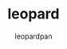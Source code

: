 ---
title: "leopard"
github: https://github.com/leopardpan/leopardpan.github.io
demo: http://baixin.io
author: leopardpan
draft: true
ssg:
  - Jekyll
cms:
  - No Cms
---